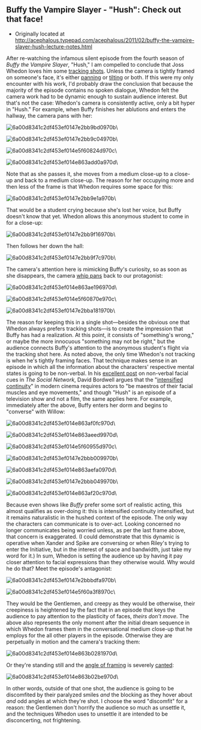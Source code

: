 ## Buffy the Vampire Slayer - "Hush": Check out that face!

 * Originally located at http://acephalous.typepad.com/acephalous/2011/02/buffy-the-vampire-slayer-hush-lecture-notes.html

After re-watching the infamous silent episode from the fourth season of *Buffy the Vampire Slayer*, "Hush," I am compelled to conclude that Joss Whedon loves him some [tracking shots](http://classes.yale.edu/film-analysis/htmfiles/cinematography.htm#23579).  Unless the camera is tightly framed on someone's face, it's either [panning](http://classes.yale.edu/film-analysis/htmfiles/cinematography.htm#23577) or [tilting](http://classes.yale.edu/film-analysis/htmfiles/cinematography.htm#23578) or both.  If this were my only encounter with his work, I'd probably draw the conclusion that because the majority of the episode contains no spoken dialogue, Whedon felt the camera work had to be dynamic enough to sustain audience interest.  But that's not the case: Whedon's camera is consistently active, only a bit hyper in "Hush."  For example, when Buffy finishes her ablutions and enters the hallway, the camera pans with her:

![6a00d8341c2df453ef0147e2bb9bd0970b](images/tv/buffy-hush/6a00d8341c2df453ef0147e2bb9bd0970b.jpg)\

![6a00d8341c2df453ef0147e2bb9c04970b](images/tv/buffy-hush/6a00d8341c2df453ef0147e2bb9c04970b.jpg)\

![6a00d8341c2df453ef014e5f60824d970c](images/tv/buffy-hush/6a00d8341c2df453ef014e5f60824d970c.jpg)\

![6a00d8341c2df453ef014e863add0a970d](images/tv/buffy-hush/6a00d8341c2df453ef014e863add0a970d.jpg)\

Note that as she passes it, she moves from a medium close-up to a close-up and back to a medium close-up.  The reason for her occupying more and then less of the frame is that Whedon requires some space for this:

![6a00d8341c2df453ef0147e2bb9e1a970b](images/tv/buffy-hush/6a00d8341c2df453ef0147e2bb9e1a970b.jpg)\

That would be a student crying because she's lost her voice, but Buffy doesn't know that yet.  Whedon allows this anonymous student to come in for a close-up:

![6a00d8341c2df453ef0147e2bb9f16970b](images/tv/buffy-hush/6a00d8341c2df453ef0147e2bb9f16970b.jpg)\

Then follows her down the hall:

![6a00d8341c2df453ef0147e2bb9f7c970b](images/tv/buffy-hush/6a00d8341c2df453ef0147e2bb9f7c970b.jpg)\

The camera's attention here is mimicking Buffy's curiosity, so as soon as she disappears, the camera [whip pans](http://classes.yale.edu/film-analysis/htmfiles/cinematography.htm#23580) back to our protagonist:

![6a00d8341c2df453ef014e863ae196970d](images/tv/buffy-hush/6a00d8341c2df453ef014e863ae196970d.jpg)\

![6a00d8341c2df453ef014e5f60870e970c](images/tv/buffy-hush/6a00d8341c2df453ef014e5f60870e970c.jpg)\

![6a00d8341c2df453ef0147e2bba181970b](images/tv/buffy-hush/6a00d8341c2df453ef0147e2bba181970b.jpg)\

The reason for keeping this in a single shot—besides the obvious one that Whedon always prefers tracking shots—is to create the impression that Buffy has had a realization.  At this point, it consists of "something's wrong," or maybe the more innocuous "something may not be right," but the audience connects Buffy's attention to the anonymous student's flight via the tracking shot here.
As noted above, the only time Whedon's not tracking is when he's tightly framing faces.  That technique makes sense in an episode in which all the information about the characters' respective mental states is going to be non-verbal.  In his [excellent post](http://www.davidbordwell.net/blog/?p=12186) on non-verbal facial cues in *The Social Network*, David Bordwell argues that the "[intensified continuity](http://www.davidbordwell.net/blog/?p=859)" in modern cinema requires actors to "be maestros of their facial muscles and eye movements," and though "Hush" is an episode of a television show and not a film, the same applies here.  For example, immediately after the above, Buffy enters her dorm and begins to "converse" with Willow:

![6a00d8341c2df453ef014e863af0fc970d](images/tv/buffy-hush/6a00d8341c2df453ef014e863af0fc970d.jpg)\

![6a00d8341c2df453ef014e863aeed9970d](images/tv/buffy-hush/6a00d8341c2df453ef014e863aeed9970d.jpg)\

![6a00d8341c2df453ef014e5f60955d970c](images/tv/buffy-hush/6a00d8341c2df453ef014e5f60955d970c.jpg)\

![6a00d8341c2df453ef0147e2bbb009970b](images/tv/buffy-hush/6a00d8341c2df453ef0147e2bbb009970b.jpg)\

![6a00d8341c2df453ef014e863aefa0970d](images/tv/buffy-hush/6a00d8341c2df453ef014e863aefa0970d.jpg)\

![6a00d8341c2df453ef0147e2bbb049970b](images/tv/buffy-hush/6a00d8341c2df453ef0147e2bbb049970b.jpg)\

![6a00d8341c2df453ef014e863af20c970d](images/tv/buffy-hush/6a00d8341c2df453ef014e863af20c970d.jpg)\

Because even shows like *Buffy* prefer some sort of realistic acting, this almost qualifies as over-doing it: this is intensified continuity intensified, but it remains naturalistic in the hushed context of the episode.  The only way the characters can communicate is to over-act.  Looking concerned no longer communicates being worried unless, as per the last frame above, that concern is exaggerated.  (I could demonstrate that this dynamic is operative when Xander and  Spike are conversing or when Riley's trying to enter the Initiative, but  in the interest of space and bandwidth, just take my word for it.)  In sum, Whedon is setting the audience up by having it pay closer attention to facial expressions than they otherwise would.  Why would he do that?  Meet the episode's antagonist:

![6a00d8341c2df453ef0147e2bbbdfa970b](images/tv/buffy-hush/6a00d8341c2df453ef0147e2bbbdfa970b.jpg)\

![6a00d8341c2df453ef014e5f60a3f8970c](images/tv/buffy-hush/6a00d8341c2df453ef014e5f60a3f8970c.jpg)\

They would be the Gentlemen, and creepy as they would be otherwise, their creepiness is heightened by the fact that in an episode that keys the audience to pay attention to the plasticity of faces, *theirs don't move*.  The above also represents the only moment after the initial dream sequence in which Whedon frames them in the conversational medium close-up that he employs for the all other players in the episode.  Otherwise they are perpetually in motion and the camera's tracking them:

![6a00d8341c2df453ef014e863b0281970d](images/tv/buffy-hush/6a00d8341c2df453ef014e863b0281970d.jpg)\

Or they're standing still and the [angle of framing](http://classes.yale.edu/film-analysis/htmfiles/cinematography.htm#48004) is severely [canted](http://classes.yale.edu/film-analysis/htmfiles/cinematography.htm#48012):

![6a00d8341c2df453ef014e863b02be970d](images/tv/buffy-hush/6a00d8341c2df453ef014e863b02be970d.jpg)\ 

In other words, outside of that one shot, the audience is going to be discomfited by their paralyzed smiles *and* the blocking as they hover about *and* odd angles at which they're shot.  I choose the word "discomfit" for a reason: the Gentlemen don't horrify the audience so much as unsettle it, and the techniques Whedon uses to unsettle it are intended to be disconcerting, not frightening.
